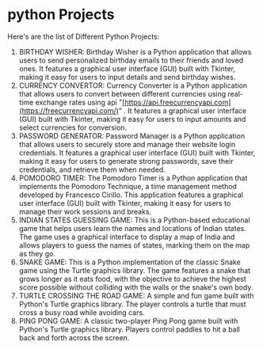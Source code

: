 # python Projects
Here's are the list of Different Python Projects:
1. BIRTHDAY WISHER:
   Birthday Wisher is a Python application that allows users to send personalized birthday emails to their friends and loved
   ones. It features a graphical user interface (GUI) built with Tkinter, making it easy for users to input details and send
   birthday wishes.
2. CURRENCY CONVERTOR:
   Currency Converter is a Python application that allows users to convert between different currencies using real-time exchange
   rates using api "[https://api.freecurrencyapi.com](https://freecurrencyapi.com/)" . It features a graphical user interface (GUI) built with Tkinter, making
   it easy for users to input amounts and select currencies for conversion.
3. PASSWORD GENERATOR:
   Password Manager is a Python application that allows users to securely store and manage their website login credentials. It
   features a graphical user interface (GUI) built with Tkinter, making it easy for users to generate strong passwords, save
   their credentials, and retrieve them when needed.
4. POMODORO TIMER:
   The Pomodoro Timer is a Python application that implements the Pomodoro Technique, a time management method developed by
   Francesco Cirillo. This application features a graphical user interface (GUI) built with Tkinter, making it easy for users
   to manage their work sessions and breaks.
5. INDIAN STATES GUESSING GAME:
   This is a Python-based educational game that helps users learn the names and locations of Indian states. The game uses a
   graphical interface to display a map of India and allows players to guess the names of states, marking them on the map as
   they go.
6. SNAKE GAME:
   This is a Python implementation of the classic Snake game using the Turtle graphics library. The game features a snake
   that grows longer as it eats food, with the objective to achieve the highest score possible without colliding with the
   walls or the snake's own body.
7. TURTLE CROSSING THE ROAD GAME:
   A simple and fun game built with Python's Turtle graphics library. The player controls a turtle that must cross a busy
   road while avoiding cars.
8. PING PONG GAME:
   A classic two-player Ping Pong game built with Python's Turtle graphics library. Players control paddles to hit a ball
   back and forth across the screen.

